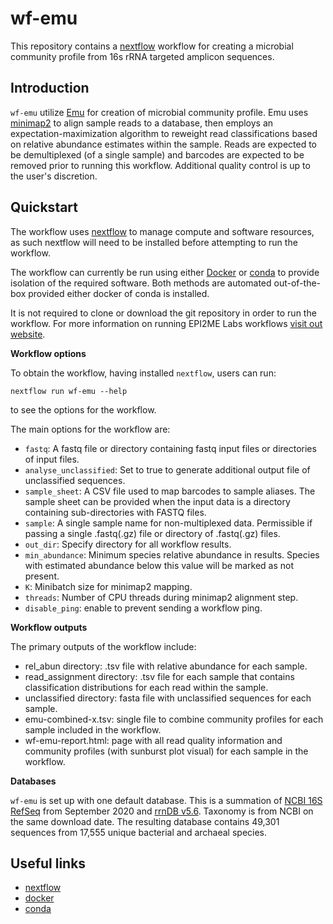 # wf-emu

This repository contains a [nextflow](https://www.nextflow.io/) workflow for creating a microbial community profile from 16s rRNA targeted amplicon sequences. 


## Introduction

`wf-emu` utilize [Emu](https://gitlab.com/treangenlab/emu) for creation of microbial community profile. Emu uses [minimap2](https://github.com/lh3/minimap2) to align sample reads to a database, then employs an expectation-maximization algorithm to reweight read classifications based on relative abundance estimates within the sample. Reads are expected to be demultiplexed (of a single sample) and barcodes are expected to be removed prior to running this workflow. Additional quality control is up to the user's discretion.


## Quickstart

The workflow uses [nextflow](https://www.nextflow.io/) to manage compute and 
software resources, as such nextflow will need to be installed before attempting
to run the workflow.

The workflow can currently be run using either
[Docker](https://www.docker.com/products/docker-desktop) or
[conda](https://docs.conda.io/en/latest/miniconda.html) to provide isolation of
the required software. Both methods are automated out-of-the-box provided
either docker of conda is installed.

It is not required to clone or download the git repository in order to run the workflow.
For more information on running EPI2ME Labs workflows [visit out website](https://labs.epi2me.io/wfindex).

**Workflow options**

To obtain the workflow, having installed `nextflow`, users can run:

```
nextflow run wf-emu --help
```

to see the options for the workflow.

The main options for the workflow are:
* `fastq`: A fastq file or directory containing fastq input files or directories of input files.
* `analyse_unclassified`: Set to true to generate additional output file of unclassified sequences.
* `sample_sheet`: A CSV file used to map barcodes to sample aliases. The sample sheet can be provided when the input data is a directory containing sub-directories with FASTQ files. 
* `sample`: A single sample name for non-multiplexed data. Permissible if passing a single .fastq(.gz) file or directory of .fastq(.gz) files.
* `out_dir`: Specify directory for all workflow results.
* `min_abundance`: Minimum species relative abundance in results. Species with estimated abundance below this value will be marked as not present.
* `K`: Minibatch size for minimap2 mapping.
* `threads`: Number of CPU threads during minimap2 alignment step.
* `disable_ping`: enable to prevent sending a workflow ping.


**Workflow outputs**

The primary outputs of the workflow include:

* rel_abun directory: .tsv file with relative abundance for each sample.
* read_assignment directory: .tsv file for each sample that contains classification distributions for each read within the sample.
* unclassified directory: fasta file with unclassified sequences for each sample.
* emu-combined-x.tsv: single file to combine community profiles for each sample included in the workflow.
* wf-emu-report.html: page with all read quality information and community profiles (with sunburst plot visual) for each sample in the workflow.

**Databases**

`wf-emu` is set up with one default database. This is a summation of [NCBI 16S RefSeq](https://www.ncbi.nlm.nih.gov/refseq/targetedloci/16S_process/) from September 2020 and [rrnDB v5.6](https://rrndb.umms.med.umich.edu/). Taxonomy is from NCBI on the same download date. The resulting database contains 49,301 sequences from 17,555 unique bacterial and archaeal species.



## Useful links

* [nextflow](https://www.nextflow.io/)
* [docker](https://www.docker.com/products/docker-desktop)
* [conda](https://docs.conda.io/en/latest/miniconda.html)
